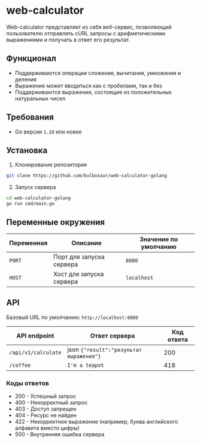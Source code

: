 
# web-calculator

Web-calculator представляет из себя веб-сервис, позволяющий пользователю отправлять cURL запросы с арифметическими выражениями и получать в ответ его результат.



## Функционал

- Поддерживаются операции сложения, вычитания, умножения и деления
- Выражение может вводиться как с пробелами, так и без
- Поддерживаются выражения, состоящие из положительных натуральных чисел


## Требования

- Go версии ```1.20``` или новее


## Установка

1. Клонирование репозитория

```bash
git clone https://github.com/bulbosaur/web-calculator-golang
```

2. Запуск сервера
   
```bash
cd web-calculator-golang
go run cmd/main.go
```


## Переменные окружения

| Переменная | Описание | Значение по умолчанию |
|------------|----------|-----------------------|
| ```PORT``` | Порт для запуска сервера | ```8080``` |
| ```HOST``` | Хост для запуска сервера | ```localhost``` |



## API

Базовый URL по умолчанию: ```http://localhost:8080```

| API endpoint | Ответ сервера | Код ответа |
|--------------|---------------|------------|
| ```/api/v1/calculate``` | json ```{"result":"результат выражения"}``` | 200 |
| ```/coffee``` | ```I'm a teapot``` | 418 |

### Коды ответов
- 200 - Успешный запрос
- 400 - Некорректный запрос
- 403 - Доступ запрещен
- 404 - Ресурс не найден
- 422 - Некорректное выражение (например, буква английского алфавита вместо цифры)
- 500 - Внутренняя ошибка сервера